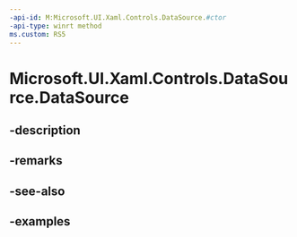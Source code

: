 ```yaml
---
-api-id: M:Microsoft.UI.Xaml.Controls.DataSource.#ctor
-api-type: winrt method
ms.custom: RS5
---
```


<!-- Method syntax.
public DataSource.DataSource()
-->

# Microsoft.UI.Xaml.Controls.DataSource.DataSource

## -description

## -remarks

## -see-also

## -examples

